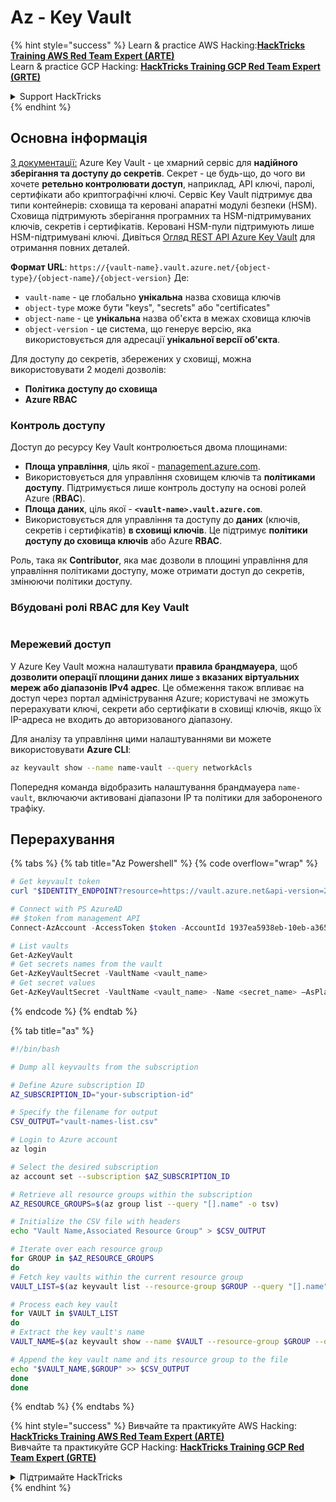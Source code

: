 # Az - Key Vault

{% hint style="success" %}
Learn & practice AWS Hacking:<img src="../../../.gitbook/assets/image (1).png" alt="" data-size="line">[**HackTricks Training AWS Red Team Expert (ARTE)**](https://training.hacktricks.xyz/courses/arte)<img src="../../../.gitbook/assets/image (1).png" alt="" data-size="line">\
Learn & practice GCP Hacking: <img src="../../../.gitbook/assets/image (2).png" alt="" data-size="line">[**HackTricks Training GCP Red Team Expert (GRTE)**<img src="../../../.gitbook/assets/image (2).png" alt="" data-size="line">](https://training.hacktricks.xyz/courses/grte)

<details>

<summary>Support HackTricks</summary>

* Check the [**subscription plans**](https://github.com/sponsors/carlospolop)!
* **Join the** 💬 [**Discord group**](https://discord.gg/hRep4RUj7f) or the [**telegram group**](https://t.me/peass) or **follow** us on **Twitter** 🐦 [**@hacktricks\_live**](https://twitter.com/hacktricks\_live)**.**
* **Share hacking tricks by submitting PRs to the** [**HackTricks**](https://github.com/carlospolop/hacktricks) and [**HackTricks Cloud**](https://github.com/carlospolop/hacktricks-cloud) github repos.

</details>
{% endhint %}

## Основна інформація

[З документації:](https://learn.microsoft.com/en-us/azure/key-vault/general/basic-concepts) Azure Key Vault - це хмарний сервіс для **надійного зберігання та доступу до секретів**. Секрет - це будь-що, до чого ви хочете **ретельно контролювати доступ**, наприклад, API ключі, паролі, сертифікати або криптографічні ключі. Сервіс Key Vault підтримує два типи контейнерів: сховища та керовані апаратні модулі безпеки (HSM). Сховища підтримують зберігання програмних та HSM-підтримуваних ключів, секретів і сертифікатів. Керовані HSM-пули підтримують лише HSM-підтримувані ключі. Дивіться [Огляд REST API Azure Key Vault](https://learn.microsoft.com/en-us/azure/key-vault/general/about-keys-secrets-certificates) для отримання повних деталей.

**Формат URL**: `https://{vault-name}.vault.azure.net/{object-type}/{object-name}/{object-version}` Де:

* `vault-name` - це глобально **унікальна** назва сховища ключів
* `object-type` може бути "keys", "secrets" або "certificates"
* `object-name` - це **унікальна** назва об'єкта в межах сховища ключів
* `object-version` - це система, що генерує версію, яка використовується для адресації **унікальної версії об'єкта**.

Для доступу до секретів, збережених у сховищі, можна використовувати 2 моделі дозволів:

* **Політика доступу до сховища**
* **Azure RBAC**

### Контроль доступу <a href="#access-control" id="access-control"></a>

Доступ до ресурсу Key Vault контролюється двома площинами:

* **Площа управління**, ціль якої - [management.azure.com](http://management.azure.com/).
* Використовується для управління сховищем ключів та **політиками доступу**. Підтримується лише контроль доступу на основі ролей Azure (**RBAC**).
* **Площа даних**, ціль якої - **`<vault-name>.vault.azure.com`**.
* Використовується для управління та доступу до **даних** (ключів, секретів і сертифікатів) **в сховищі ключів**. Це підтримує **політики доступу до сховища ключів** або Azure **RBAC**.

Роль, така як **Contributor**, яка має дозволи в площині управління для управління політиками доступу, може отримати доступ до секретів, змінюючи політики доступу.

### Вбудовані ролі RBAC для Key Vault <a href="#rbac-built-in-roles" id="rbac-built-in-roles"></a>

<figure><img src="../../../.gitbook/assets/image (27).png" alt=""><figcaption></figcaption></figure>

### Мережевий доступ

У Azure Key Vault можна налаштувати **правила брандмауера**, щоб **дозволити операції площини даних лише з вказаних віртуальних мереж або діапазонів IPv4 адрес**. Це обмеження також впливає на доступ через портал адміністрування Azure; користувачі не зможуть перерахувати ключі, секрети або сертифікати в сховищі ключів, якщо їх IP-адреса не входить до авторизованого діапазону.

Для аналізу та управління цими налаштуваннями ви можете використовувати **Azure CLI**:
```bash
az keyvault show --name name-vault --query networkAcls
```
Попередня команда відобразить налаштування брандмауера `name-vault`, включаючи активовані діапазони IP та політики для забороненого трафіку.

## Перерахування

{% tabs %}
{% tab title="Az Powershell" %}
{% code overflow="wrap" %}
```powershell
# Get keyvault token
curl "$IDENTITY_ENDPOINT?resource=https://vault.azure.net&api-version=2017-09-01" -H secret:$IDENTITY_HEADER

# Connect with PS AzureAD
## $token from management API
Connect-AzAccount -AccessToken $token -AccountId 1937ea5938eb-10eb-a365-10abede52387 -KeyVaultAccessToken $keyvaulttoken

# List vaults
Get-AzKeyVault
# Get secrets names from the vault
Get-AzKeyVaultSecret -VaultName <vault_name>
# Get secret values
Get-AzKeyVaultSecret -VaultName <vault_name> -Name <secret_name> –AsPlainText
```
{% endcode %}
{% endtab %}

{% tab title="аз" %}
```bash
#!/bin/bash

# Dump all keyvaults from the subscription

# Define Azure subscription ID
AZ_SUBSCRIPTION_ID="your-subscription-id"

# Specify the filename for output
CSV_OUTPUT="vault-names-list.csv"

# Login to Azure account
az login

# Select the desired subscription
az account set --subscription $AZ_SUBSCRIPTION_ID

# Retrieve all resource groups within the subscription
AZ_RESOURCE_GROUPS=$(az group list --query "[].name" -o tsv)

# Initialize the CSV file with headers
echo "Vault Name,Associated Resource Group" > $CSV_OUTPUT

# Iterate over each resource group
for GROUP in $AZ_RESOURCE_GROUPS
do
# Fetch key vaults within the current resource group
VAULT_LIST=$(az keyvault list --resource-group $GROUP --query "[].name" -o tsv)

# Process each key vault
for VAULT in $VAULT_LIST
do
# Extract the key vault's name
VAULT_NAME=$(az keyvault show --name $VAULT --resource-group $GROUP --query "name" -o tsv)

# Append the key vault name and its resource group to the file
echo "$VAULT_NAME,$GROUP" >> $CSV_OUTPUT
done
done
```
{% endtab %}
{% endtabs %}

{% hint style="success" %}
Вивчайте та практикуйте AWS Hacking:<img src="../../../.gitbook/assets/image (1).png" alt="" data-size="line">[**HackTricks Training AWS Red Team Expert (ARTE)**](https://training.hacktricks.xyz/courses/arte)<img src="../../../.gitbook/assets/image (1).png" alt="" data-size="line">\
Вивчайте та практикуйте GCP Hacking: <img src="../../../.gitbook/assets/image (2).png" alt="" data-size="line">[**HackTricks Training GCP Red Team Expert (GRTE)**<img src="../../../.gitbook/assets/image (2).png" alt="" data-size="line">](https://training.hacktricks.xyz/courses/grte)

<details>

<summary>Підтримайте HackTricks</summary>

* Перевірте [**плани підписки**](https://github.com/sponsors/carlospolop)!
* **Приєднуйтесь до** 💬 [**групи Discord**](https://discord.gg/hRep4RUj7f) або [**групи telegram**](https://t.me/peass) або **слідкуйте** за нами в **Twitter** 🐦 [**@hacktricks\_live**](https://twitter.com/hacktricks\_live)**.**
* **Діліться хакерськими трюками, надсилаючи PR до** [**HackTricks**](https://github.com/carlospolop/hacktricks) та [**HackTricks Cloud**](https://github.com/carlospolop/hacktricks-cloud) репозиторіїв на github.

</details>
{% endhint %}
